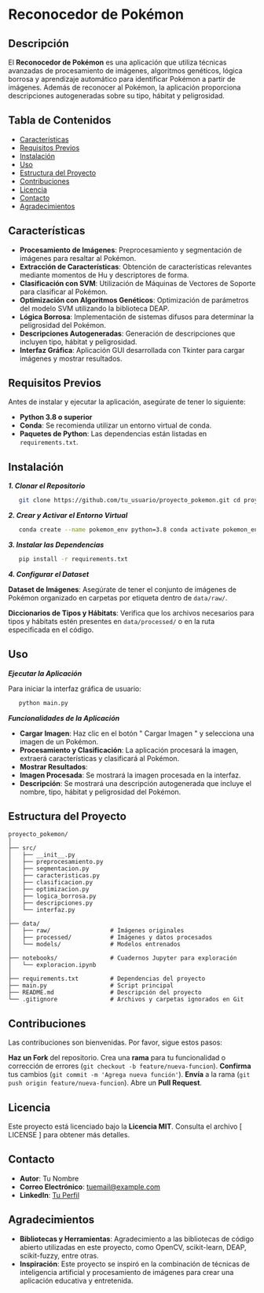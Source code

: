 #   **Reconocedor de Pokémon**

##   **Descripción**

El **Reconocedor de Pokémon** es una aplicación que utiliza técnicas avanzadas de procesamiento de imágenes, algoritmos genéticos, lógica borrosa y aprendizaje automático para identificar Pokémon a partir de imágenes. Además de reconocer al Pokémon, la aplicación proporciona descripciones autogeneradas sobre su tipo, hábitat y peligrosidad.

##   **Tabla de Contenidos**

- [Características](#características)
- [Requisitos Previos](#requisitos-previos)
- [Instalación](#instalación)
- [Uso](#uso)
- [Estructura del Proyecto](#estructura-del-proyecto)
- [Contribuciones](#contribuciones)
- [Licencia](#licencia)
- [Contacto](#contacto)
- [Agradecimientos](#agradecimientos)
##   **Características**

- **Procesamiento de Imágenes**: Preprocesamiento y segmentación de imágenes para resaltar al Pokémon.
- **Extracción de Características**: Obtención de características relevantes mediante momentos de Hu y descriptores de forma.
- **Clasificación con SVM**: Utilización de Máquinas de Vectores de Soporte para clasificar al Pokémon.
- **Optimización con Algoritmos Genéticos**: Optimización de parámetros del modelo SVM utilizando la biblioteca DEAP.
- **Lógica Borrosa**: Implementación de sistemas difusos para determinar la peligrosidad del Pokémon.
- **Descripciones Autogeneradas**: Generación de descripciones que incluyen tipo, hábitat y peligrosidad.
- **Interfaz Gráfica**: Aplicación GUI desarrollada con Tkinter para cargar imágenes y mostrar resultados.
##   **Requisitos Previos**

Antes de instalar y ejecutar la aplicación, asegúrate de tener lo siguiente:

- **Python 3.8 o superior**
- **Conda**: Se recomienda utilizar un entorno virtual de conda.
- **Paquetes de Python**: Las dependencias están listadas en ` requirements.txt `.
##   **Instalación**

***1. Clonar el Repositorio***

 ```bash
    git clone https://github.com/tu_usuario/proyecto_pokemon.git cd proyecto_pokemon
 ```
***2. Crear y Activar el Entorno Virtual***

 ```bash
    conda create --name pokemon_env python=3.8 conda activate pokemon_env
 ```
***3. Instalar las Dependencias***

 ```bash
    pip install -r requirements.txt
 ```

***4. Configurar el Dataset***

**Dataset de Imágenes**: Asegúrate de tener el conjunto de imágenes de Pokémon organizado en carpetas por etiqueta dentro de ` data/raw/ `.

**Diccionarios de Tipos y Hábitats**: Verifica que los archivos necesarios para tipos y hábitats estén presentes en ` data/processed/ ` o en la ruta especificada en el código.
##   **Uso**

***Ejecutar la Aplicación***

Para iniciar la interfaz gráfica de usuario:

 ```bash
    python main.py
 ```

***Funcionalidades de la Aplicación***

- **Cargar Imagen**: Haz clic en el botón " Cargar Imagen " y selecciona una imagen de un Pokémon.
- **Procesamiento y Clasificación**: La aplicación procesará la imagen, extraerá características y clasificará al Pokémon.
- **Mostrar Resultados**:
- **Imagen Procesada**: Se mostrará la imagen procesada en la interfaz.
- **Descripción**: Se mostrará una descripción autogenerada que incluye el nombre, tipo, hábitat y peligrosidad del Pokémon.
##   **Estructura del Proyecto**

 ``` 
 proyecto_pokemon/
│
├── src/
│   ├── __init__.py
│   ├── preprocesamiento.py
│   ├── segmentacion.py
│   ├── caracteristicas.py
│   ├── clasificacion.py
│   ├── optimizacion.py
│   ├── logica_borrosa.py
│   ├── descripciones.py
│   └── interfaz.py
│
├── data/
│   ├── raw/                 # Imágenes originales
│   ├── processed/           # Imágenes y datos procesados
│   └── models/              # Modelos entrenados
│
├── notebooks/               # Cuadernos Jupyter para exploración
│   └── exploracion.ipynb
│
├── requirements.txt         # Dependencias del proyecto
├── main.py                  # Script principal
├── README.md                # Descripción del proyecto
└── .gitignore               # Archivos y carpetas ignorados en Git
```

##   **Contribuciones**

Las contribuciones son bienvenidas. Por favor, sigue estos pasos:

**Haz un Fork** del repositorio.
Crea una **rama** para tu funcionalidad o corrección de errores (` git checkout -b feature/nueva-funcion `).
**Confirma** tus cambios (` git commit -m 'Agrega nueva función' `).
**Envía** a la rama (` git push origin feature/nueva-funcion `).
Abre un **Pull Request**.
##   **Licencia**

Este proyecto está licenciado bajo la **Licencia MIT**. Consulta el archivo [ LICENSE ] para obtener más detalles.

##   **Contacto**

- **Autor**: Tu Nombre
- **Correo Electrónico**: tuemail@example.com
- **LinkedIn**: [ Tu Perfil ]( https://www.linkedin.com/in/tuperfil )
##   **Agradecimientos**

- **Bibliotecas y Herramientas**: Agradecimiento a las bibliotecas de código abierto utilizadas en este proyecto, como OpenCV, scikit-learn, DEAP, scikit-fuzzy, entre otras.
- **Inspiración**: Este proyecto se inspiró en la combinación de técnicas de inteligencia artificial y procesamiento de imágenes para crear una aplicación educativa y entretenida.